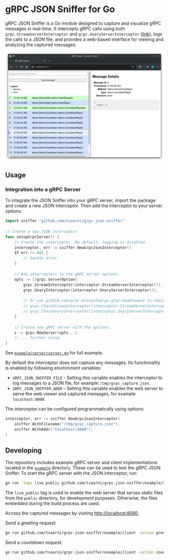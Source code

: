 # gRPC JSON Sniffer for Go

gRPC JSON Sniffer is a Go module designed to capture and visualize gRPC messages in real-time.
It intercepts gRPC calls using both `grpc.StreamServerInterceptor` and `grpc.UnaryServerInterceptor` ([link](https://github.com/grpc/grpc-go/blob/master/examples/features/interceptor/README.md)), logs the calls to a JSON file, and provides a web-based interface for viewing and analyzing the captured messages.

![gRPC JSON Sniffer Web UI](example/webui-screenshot.png)

## Usage

### Integration into a gRPC Server

To integrate the JSON Sniffer into your gRPC server, import the package and create a new JSON interceptor.
Then add the interceptor to your server options:

```go
import sniffer "github.com/tsaarni/grpc-json-sniffer"

// Create a new JSON interceptor
func setupGrpcServer() {
    // Create the interceptor. By default, logging is disabled.
    interceptor, err := sniffer.NewGrpcJsonInterceptor()
    if err != nil {
        // Handle error.
    }

    // Add interceptors to the gRPC server options.
    opts := []grpc.ServerOption{
        grpc.StreamInterceptor(interceptor.StreamServerInterceptor()),
        grpc.UnaryInterceptor(interceptor.UnaryServerInterceptor()),

        // Or use github.com/grpc-ecosystem/go-grpc-middleware to chain existing interceptors:
        // grpc.ChainStreamInterceptor(interceptor.StreamServerInterceptor(), <other>)
        // grpc.ChainUnaryInterceptor(interceptor.UnaryServerInterceptor(), <other>)
    }

    // Create new gRPC server with the options.
    s := grpc.NewServer(opts...)
    // ... further setup.
}
```

See [`example/server/server.go`](example/server/server.go) for full example.

By default the interceptor does not capture any messages.
Its functionality is enabled by following environment variables:

- `GRPC_JSON_SNIFFER_FILE` - Setting this variable enables the interceptor to log messages to a JSON file, for example `/tmp/grpc_capture.json`.
- `GRPC_JSON_SNIFFER_ADDR` - Setting this variable enables the web server to serve the web viewer and captured messages, for example `localhost:8080`.

The interceptor can be configured programmatically using options:

```go
interceptor, err := sniffer.NewGrpcJsonInterceptor(
    sniffer.WithFilename("/tmp/grpc_capture.json"),
    sniffer.WithAddr("localhost:8080"),
)
```

## Developing

The repository includes example gRPC server and client implementations located in the [`example`](example) directory.
These can be used to test the gRPC JSON Sniffer.
To start the gRPC server with the JSON interceptor, run:

```bash
go run -tags live_public github.com/tsaarni/grpc-json-sniffer/example/server
```

The `live_public` tag is used to enable the web server that serves static files from the `public` directory, for development purposes.
Otherwise, the files embedded during the build process are used.

Access the captured messages by visiting [http://localhost:8080](http://localhost:8080).

Send a greeting request:

```bash
go run github.com/tsaarni/grpc-json-sniffer/example/client -action greetings -param Joe
```

Send a countdown request:

```bash
go run github.com/tsaarni/grpc-json-sniffer/example/client -action countdown -param 10
```
